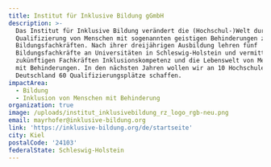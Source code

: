 ```yaml
---
title: Institut für Inklusive Bildung gGmbH
description: >-
  Das Institut für Inklusive Bildung verändert die (Hochschul-)Welt durch die
  Qualifizierung von Menschen mit sogenannten geistigen Behinderungen zu
  Bildungsfachkräften. Nach ihrer dreijährigen Ausbildung lehren fünf
  Bildungsfachkräfte an Universitäten in Schleswig-Holstein und vermitteln dort
  zukünftigen Fachkräften Inklusionskompetenz und die Lebenswelt von Menschen
  mit Behinderungen. In den nächsten Jahren wollen wir an 10 Hochschulen in
  Deutschland 60 Qualifizierungsplätze schaffen. 
impactArea:
  - Bildung
  - Inklusion von Menschen mit Behinderung
organization: true
image: /uploads/institut_inklusivebildung_rz_logo_rgb-neu.png
email: mayrhofer@inklusive-bildung.org
link: 'https://inklusive-bildung.org/de/startseite'
city: Kiel
postalCode: '24103'
federalState: Schleswig-Holstein
---
```


